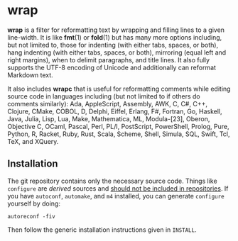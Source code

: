 # wrap

**wrap** is a filter for reformatting text
by wrapping and filling lines
to a given line-width.
It is like **fmt**(1)
or **fold**(1)
but has many more options
including, but not limited to, those for
indenting (with either tabs, spaces, or both),
hang indenting (with either tabs, spaces, or both),
mirroring (equal left and right margins),
when to delimit paragraphs,
and
title lines.
It also fully supports the UTF-8 encoding of Unicode
and additionally can reformat Markdown text.

It also includes **wrapc**
that is useful for reformatting comments
while editing source code in languages
including
(but not limited to if others do comments similarly):
Ada,
AppleScript,
Assembly,
AWK,
C,
C#,
C++,
Clojure,
CMake,
COBOL,
D,
Delphi,
Eiffel,
Erlang,
F#,
Fortran,
Go,
Haskell,
Java,
Julia,
Lisp,
Lua,
Make,
Mathematica,
ML,
Modula-[23],
Oberon,
Objective C,
OCaml,
Pascal,
Perl,
PL/I,
PostScript,
PowerShell,
Prolog,
Pure,
Python,
R,
Racket,
Ruby,
Rust,
Scala,
Scheme,
Shell,
Simula,
SQL,
Swift,
Tcl,
TeX,
and
XQuery.

## Installation

The git repository contains only the necessary source code.
Things like `configure` are _derived_ sources and
[should not be included in repositories](http://stackoverflow.com/a/18732931).
If you have `autoconf`, `automake`, and `m4` installed,
you can generate `configure` yourself by doing:

    autoreconf -fiv

Then follow the generic installation instructions given in `INSTALL`.
